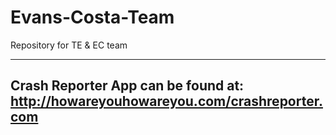 # Evans-Costa-Team
Repository for TE &amp; EC team

-----------------------------------------------
Crash Reporter App can be found at:
http://howareyouhowareyou.com/crashreporter.com
-----------------------------------------------
